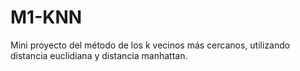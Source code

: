 # M1-KNN
Mini proyecto del método de los k vecinos más cercanos, utilizando distancia euclidiana y distancia manhattan.
